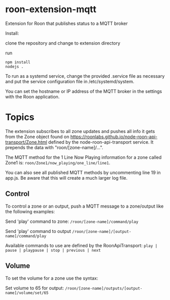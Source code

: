 # roon-extension-mqtt
Extension for Roon that publishes status to a MQTT broker

Install:

clone the repository and change to extension directory

run
```
npm install
nodejs .
```

To run as a systemd service, change the provided .service file as necessary and put the service configuration file in /etc/systemd/system.

You can set the hostname or IP address of the MQTT broker in the settings with the Roon application.


# Topics

The extension subscribes to all zone updates and pushes all info it gets from the Zone object found on https://roonlabs.github.io/node-roon-api-transport/Zone.html defined by the node-roon-api-transport service. It prepends the data with "roon/[zone-name]/...".

The MQTT method for the 1 Line Now Playing information for a zone called Zone1 is: `roon/Zone1/now_playing/one_line/line1`.

You can also see all published MQTT methods by uncommenting line 19 in app.js. Be aware that this will create a much larger log file.

## Control

To control a zone or an output, push a MQTT message to a zone/output like the following examples:

Send 'play' command to zone:   `/roon/[zone-name]/command/play`

Send 'play' command to output  `/roon/[zone-name]/[output-name]/command/play`


Available commands to use are defined by the RoonApiTransport: `play | pause | playpause | stop | previous | next`

## Volume

To set the volume for a zone use the syntax:

Set volume to 65 for output:  `/roon/[zone-name]/outputs/[output-name]/volume/set/65`



